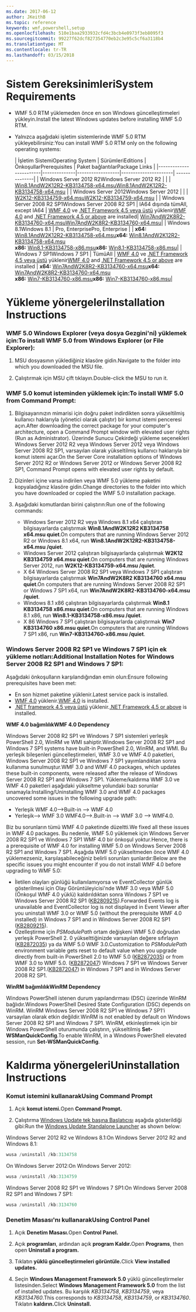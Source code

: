 ```yaml
---
ms.date: 2017-06-12
author: JKeithB
ms.topic: reference
keywords: wmf,powershell,setup
ms.openlocfilehash: 510e1baa2933932cfd4c3bcb4e0973f3eb8095f3
ms.sourcegitcommit: 99227f62dcf827354770eb2c3e95c5cf6a3118b4
ms.translationtype: MT
ms.contentlocale: tr-TR
ms.lasthandoff: 03/15/2018
---
```

# <a name="system-requirements"></a><span data-ttu-id="9c6b6-102">Sistem Gereksinimleri</span><span class="sxs-lookup"><span data-stu-id="9c6b6-102">System Requirements</span></span>

- <span data-ttu-id="9c6b6-103">WMF 5.0 RTM yüklemeden önce en son Windows güncelleştirmeleri yükleyin.</span><span class="sxs-lookup"><span data-stu-id="9c6b6-103">Install the latest Windows updates before installing WMF 5.0 RTM.</span></span>
- <span data-ttu-id="9c6b6-104">Yalnızca aşağıdaki işletim sistemlerinde WMF 5.0 RTM yükleyebilirsiniz:</span><span class="sxs-lookup"><span data-stu-id="9c6b6-104">You can install WMF 5.0 RTM only on the following operating systems:</span></span>

    | <span data-ttu-id="9c6b6-105">İşletim Sistemi</span><span class="sxs-lookup"><span data-stu-id="9c6b6-105">Operating System</span></span>       | <span data-ttu-id="9c6b6-106">Sürümleri</span><span class="sxs-lookup"><span data-stu-id="9c6b6-106">Editions</span></span>         | <span data-ttu-id="9c6b6-107">Önkoşullar</span><span class="sxs-lookup"><span data-stu-id="9c6b6-107">Prerequisites</span></span>        |  <span data-ttu-id="9c6b6-108">Paket bağlantılar</span><span class="sxs-lookup"><span data-stu-id="9c6b6-108">Package Links</span></span> |
    |------------------------|--------------|------------------|----------------------| --------------|
    | <span data-ttu-id="9c6b6-109">Windows Server 2012 R2</span><span class="sxs-lookup"><span data-stu-id="9c6b6-109">Windows Server 2012 R2</span></span> |  |  | [<span data-ttu-id="9c6b6-110">Win8.1AndW2K12R2-KB3134758-x64.msu</span><span class="sxs-lookup"><span data-stu-id="9c6b6-110">Win8.1AndW2K12R2-KB3134758-x64.msu</span></span>](http://go.microsoft.com/fwlink/?LinkId=717507) |
    | <span data-ttu-id="9c6b6-111">Windows Server 2012</span><span class="sxs-lookup"><span data-stu-id="9c6b6-111">Windows Server 2012</span></span>    |  |  | [<span data-ttu-id="9c6b6-112">W2K12-KB3134759-x64.msu</span><span class="sxs-lookup"><span data-stu-id="9c6b6-112">W2K12-KB3134759-x64.msu</span></span>](http://go.microsoft.com/fwlink/?LinkId=717506) |
    | <span data-ttu-id="9c6b6-113">Windows Server 2008 R2 SP1</span><span class="sxs-lookup"><span data-stu-id="9c6b6-113">Windows Server 2008 R2 SP1</span></span> | <span data-ttu-id="9c6b6-114">IA64 dışında tüm</span><span class="sxs-lookup"><span data-stu-id="9c6b6-114">All, except IA64</span></span> | <span data-ttu-id="9c6b6-115">[WMF 4.0](http://www.microsoft.com/en-us/download/details.aspx?id=40855) ve [.NET Framework 4.5 veya üstü](https://msdn.microsoft.com/library/5a4x27ek.aspx) yüklenir</span><span class="sxs-lookup"><span data-stu-id="9c6b6-115">[WMF 4.0](http://www.microsoft.com/en-us/download/details.aspx?id=40855) and [.NET Framework 4.5 or above](https://msdn.microsoft.com/library/5a4x27ek.aspx) are installed</span></span>| [<span data-ttu-id="9c6b6-116">Win7AndW2K8R2-KB3134760-x64.msu</span><span class="sxs-lookup"><span data-stu-id="9c6b6-116">Win7AndW2K8R2-KB3134760-x64.msu</span></span>](http://go.microsoft.com/fwlink/?LinkId=717504)|
    | <span data-ttu-id="9c6b6-117">Windows 8.1</span><span class="sxs-lookup"><span data-stu-id="9c6b6-117">Windows 8.1</span></span> | <span data-ttu-id="9c6b6-118">Pro, Enterprise</span><span class="sxs-lookup"><span data-stu-id="9c6b6-118">Pro, Enterprise</span></span> | | <span data-ttu-id="9c6b6-119">**x64:**  [Win8.1AndW2K12R2-KB3134758-x64.msu](http://go.microsoft.com/fwlink/?LinkId=717507)</span><span class="sxs-lookup"><span data-stu-id="9c6b6-119">**x64:**  [Win8.1AndW2K12R2-KB3134758-x64.msu](http://go.microsoft.com/fwlink/?LinkId=717507)</span></span> </br> <span data-ttu-id="9c6b6-120">**x86:**  [Win8.1-KB3134758-x86.msu](http://go.microsoft.com/fwlink/?LinkID=717963)</span><span class="sxs-lookup"><span data-stu-id="9c6b6-120">**x86:**  [Win8.1-KB3134758-x86.msu](http://go.microsoft.com/fwlink/?LinkID=717963)</span></span>|
    | <span data-ttu-id="9c6b6-121">Windows 7 SP1</span><span class="sxs-lookup"><span data-stu-id="9c6b6-121">Windows 7 SP1</span></span> | <span data-ttu-id="9c6b6-122">Tümü</span><span class="sxs-lookup"><span data-stu-id="9c6b6-122">All</span></span> | <span data-ttu-id="9c6b6-123">[WMF 4.0](http://www.microsoft.com/en-us/download/details.aspx?id=40855) ve [.NET Framework 4.5 veya üstü](https://msdn.microsoft.com/library/5a4x27ek.aspx) yüklenir</span><span class="sxs-lookup"><span data-stu-id="9c6b6-123">[WMF 4.0](http://www.microsoft.com/en-us/download/details.aspx?id=40855) and [.NET Framework 4.5 or above](https://msdn.microsoft.com/library/5a4x27ek.aspx) are installed</span></span> | <span data-ttu-id="9c6b6-124">**x64:**  [Win7AndW2K8R2-KB3134760-x64.msu](http://go.microsoft.com/fwlink/?LinkId=717504)</span><span class="sxs-lookup"><span data-stu-id="9c6b6-124">**x64:**  [Win7AndW2K8R2-KB3134760-x64.msu](http://go.microsoft.com/fwlink/?LinkId=717504)</span></span>  </br> <span data-ttu-id="9c6b6-125">**x86:**  [Win7-KB3134760-x86.msu](http://go.microsoft.com/fwlink/?LinkID=717962)</span><span class="sxs-lookup"><span data-stu-id="9c6b6-125">**x86:**  [Win7-KB3134760-x86.msu](http://go.microsoft.com/fwlink/?LinkID=717962)</span></span>|

# <a name="installation-instructions"></a><span data-ttu-id="9c6b6-126">Yükleme yönergeleri</span><span class="sxs-lookup"><span data-stu-id="9c6b6-126">Installation Instructions</span></span>

### <a name="to-install-wmf-50-from-windows-explorer-or-file-explorer"></a><span data-ttu-id="9c6b6-127">WMF 5.0 Windows Explorer (veya dosya Gezgini'ni) yüklemek için:</span><span class="sxs-lookup"><span data-stu-id="9c6b6-127">To install WMF 5.0 from Windows Explorer (or File Explorer):</span></span>

1. <span data-ttu-id="9c6b6-128">MSU dosyasının yüklediğiniz klasöre gidin.</span><span class="sxs-lookup"><span data-stu-id="9c6b6-128">Navigate to the folder into which you downloaded the MSU file.</span></span>

2. <span data-ttu-id="9c6b6-129">Çalıştırmak için MSU çift tıklayın.</span><span class="sxs-lookup"><span data-stu-id="9c6b6-129">Double-click the MSU to run it.</span></span>

### <a name="to-install-wmf-50-from-command-prompt"></a><span data-ttu-id="9c6b6-130">WMF 5.0 komut isteminden yüklemek için:</span><span class="sxs-lookup"><span data-stu-id="9c6b6-130">To install WMF 5.0 from Command Prompt:</span></span>

1. <span data-ttu-id="9c6b6-131">Bilgisayarınızın mimarisi için doğru paket indirdikten sonra yükseltilmiş kullanıcı haklarıyla (yönetici olarak çalıştır) bir komut istemi penceresi açın.</span><span class="sxs-lookup"><span data-stu-id="9c6b6-131">After downloading the correct package for your computer's architecture, open a Command Prompt window with elevated user rights (Run as Administrator).</span></span> <span data-ttu-id="9c6b6-132">Üzerinde Sunucu Çekirdeği yükleme seçenekleri Windows Server 2012 R2 veya Windows Server 2012 veya Windows Server 2008 R2 SP1, varsayılan olarak yükseltilmiş kullanıcı haklarıyla bir komut istemi açar.</span><span class="sxs-lookup"><span data-stu-id="9c6b6-132">On the Server Core installation options of Windows Server 2012 R2 or Windows Server 2012 or Windows Server 2008 R2 SP1, Command Prompt opens with elevated user rights by default.</span></span>

2. <span data-ttu-id="9c6b6-133">Dizinleri içine varsa indirilen veya WMF 5.0 yükleme paketini kopyaladığınız klasöre gidin.</span><span class="sxs-lookup"><span data-stu-id="9c6b6-133">Change directories to the folder into which you have downloaded or copied the WMF 5.0 installation package.</span></span>

3. <span data-ttu-id="9c6b6-134">Aşağıdaki komutlardan birini çalıştırın:</span><span class="sxs-lookup"><span data-stu-id="9c6b6-134">Run one of the following commands:</span></span>
    - <span data-ttu-id="9c6b6-135">Windows Server 2012 R2 veya Windows 8.1 x64 çalıştıran bilgisayarlarda çalıştırmak **Win8.1AndW2K12R2 KB3134758 x64.msu quiet**.</span><span class="sxs-lookup"><span data-stu-id="9c6b6-135">On computers that are running Windows Server 2012 R2 or Windows 8.1 x64, run **Win8.1AndW2K12R2-KB3134758-x64.msu /quiet**.</span></span>
    - <span data-ttu-id="9c6b6-136">Windows Server 2012 çalıştıran bilgisayarlarda çalıştırmak **W2K12 KB3134759 x64.msu quiet**.</span><span class="sxs-lookup"><span data-stu-id="9c6b6-136">On computers that are running Windows Server 2012, run **W2K12-KB3134759-x64.msu /quiet**.</span></span>
    - <span data-ttu-id="9c6b6-137">X 64 Windows Server 2008 R2 SP1 veya Windows 7 SP1 çalıştıran bilgisayarlarda çalıştırmak **Win7AndW2K8R2 KB3134760 x64.msu quiet**.</span><span class="sxs-lookup"><span data-stu-id="9c6b6-137">On computers that are running Windows Server 2008 R2 SP1 or Windows 7 SP1 x64, run **Win7AndW2K8R2-KB3134760-x64.msu /quiet**.</span></span>
    - <span data-ttu-id="9c6b6-138">Windows 8.1 x86 çalıştıran bilgisayarlarda çalıştırmak **Win8.1 KB3134758 x86.msu quiet**.</span><span class="sxs-lookup"><span data-stu-id="9c6b6-138">On computers that are running Windows 8.1 x86, run **Win8.1-KB3134758-x86.msu /quiet**.</span></span>
    - <span data-ttu-id="9c6b6-139">X 86 Windows 7 SP1 çalıştıran bilgisayarlarda çalıştırmak **Win7 KB3134760 x86.msu quiet**.</span><span class="sxs-lookup"><span data-stu-id="9c6b6-139">On computers that are running Windows 7 SP1 x86, run **Win7-KB3134760-x86.msu /quiet**.</span></span>

### <a name="additional-installation-notes-for-windows-server-2008-r2-sp1-and-windows-7-sp1"></a><span data-ttu-id="9c6b6-140">Windows Server 2008 R2 SP1 ve Windows 7 SP1 için ek yükleme notları:</span><span class="sxs-lookup"><span data-stu-id="9c6b6-140">Additional Installation Notes for Windows Server 2008 R2 SP1 and Windows 7 SP1:</span></span>

<span data-ttu-id="9c6b6-141">Aşağıdaki önkoşulların karşılandığından emin olun:</span><span class="sxs-lookup"><span data-stu-id="9c6b6-141">Ensure following prerequisites have been met:</span></span>
- <span data-ttu-id="9c6b6-142">En son hizmet paketine yüklenir.</span><span class="sxs-lookup"><span data-stu-id="9c6b6-142">Latest service pack is installed.</span></span>
- <span data-ttu-id="9c6b6-143">[WMF 4.0](http://www.microsoft.com/en-us/download/details.aspx?id=40855) yüklenir.</span><span class="sxs-lookup"><span data-stu-id="9c6b6-143">[WMF 4.0](http://www.microsoft.com/en-us/download/details.aspx?id=40855) is installed.</span></span>
- <span data-ttu-id="9c6b6-144">[.NET framework 4.5 veya üstü](https://msdn.microsoft.com/library/5a4x27ek.aspx) yüklenir.</span><span class="sxs-lookup"><span data-stu-id="9c6b6-144">[.NET Framework 4.5 or above](https://msdn.microsoft.com/library/5a4x27ek.aspx) is installed.</span></span>

<span data-ttu-id="9c6b6-145">**WMF 4.0 bağımlılık**</span><span class="sxs-lookup"><span data-stu-id="9c6b6-145">**WMF 4.0 Dependency**</span></span>

<span data-ttu-id="9c6b6-146">Windows Server 2008 R2 SP1 ve Windows 7 SP1 sistemleri yerleşik PowerShell 2.0, WinRM ve WMI sahiptir.</span><span class="sxs-lookup"><span data-stu-id="9c6b6-146">Windows Server 2008 R2 SP1 and Windows 7 SP1 systems have built-in PowerShell 2.0, WinRM, and WMI.</span></span> <span data-ttu-id="9c6b6-147">Bu yerleşik bileşenleri güncelleştirmeleri, WMF 3.0 ve WMF 4.0 paketleri, Windows Server 2008 R2 SP1 ve Windows 7 SP1 yayımlandıktan sonra kullanıma sunulmuştur.</span><span class="sxs-lookup"><span data-stu-id="9c6b6-147">WMF 3.0 and WMF 4.0 packages, which updates these built-in components, were released after the release of Windows Server 2008 R2 SP1 and Windows 7 SP1.</span></span> <span data-ttu-id="9c6b6-148">Yükleme/kaldırma WMF 3.0 ve WMF 4.0 paketleri aşağıdaki yükseltme yolundaki bazı sorunlar sınamayla:</span><span class="sxs-lookup"><span data-stu-id="9c6b6-148">Installing/Uninstalling WMF 3.0 and WMF 4.0 packages uncovered some issues in the following upgrade path:</span></span>

- <span data-ttu-id="9c6b6-149">Yerleşik WMF 4.0--></span><span class="sxs-lookup"><span data-stu-id="9c6b6-149">Built-in --> WMF 4.0</span></span>
- <span data-ttu-id="9c6b6-150">Yerleşik--> WMF 3.0 WMF4.0-->.</span><span class="sxs-lookup"><span data-stu-id="9c6b6-150">Built-in --> WMF 3.0 --> WMF4.0.</span></span> 

<span data-ttu-id="9c6b6-151">Biz bu sorunların tümü WMF 4.0 paketinde düzeltti.</span><span class="sxs-lookup"><span data-stu-id="9c6b6-151">We fixed all these issues in WMF 4.0 packages.</span></span> <span data-ttu-id="9c6b6-152">Bu nedenle, WMF 5.0 yüklemek için Windows Server 2008 R2 SP1 ve Windows 7 SP1 WMF 4.0 bir önkoşul yoktur.</span><span class="sxs-lookup"><span data-stu-id="9c6b6-152">Hence, there is a prerequisite of WMF 4.0 for installing WMF 5.0 on Windows Server 2008 R2 SP1 and Windows 7 SP1.</span></span> <span data-ttu-id="9c6b6-153">Aşağıda WMF 5.0 yükseltmeden önce WMF 4.0 yüklemezseniz, karşılaşabileceğiniz belirli sorunları şunlardır:</span><span class="sxs-lookup"><span data-stu-id="9c6b6-153">Below are the specific issues you might encounter if you do not install WMF 4.0 before upgrading to WMF 5.0:</span></span>

- <span data-ttu-id="9c6b6-154">İletilen olayları günlüğü kullanılamıyorsa ve EventCollector günlük gösterilmesi için Olay Görüntüleyicisi'nde WMF 3.0 veya WMF 5.0 (Önkoşul WMF 4.0 yüklü) kaldırıldıktan sonra Windows 7 SP1 ve Windows Server 2008 R2 SP1 ([KB2809215](https://support.microsoft.com/en-us/kb/2809215)).</span><span class="sxs-lookup"><span data-stu-id="9c6b6-154">Forwarded Events log is unavailable and EventCollector log is not displayed in Event Viewer after you uninstall WMF 3.0 or WMF 5.0 (without the prerequisite WMF 4.0 installed) in Windows 7 SP1 and in Windows Server 2008 R2 SP1 ([KB2809215](https://support.microsoft.com/en-us/kb/2809215)).</span></span>
- <span data-ttu-id="9c6b6-155">Özelleştirme için *PSModulePath* ortam değişkeni WMF 5.0 doğrudan yerleşik PowerShell 2. 0 yükselttiğinizde varsayılan değere sıfırlayın ([KB2872035](https://support.microsoft.com/en-us/kb/2872035)) ya da WMF 5.0 WMF 3.0.</span><span class="sxs-lookup"><span data-stu-id="9c6b6-155">Customization to *PSModulePath* environment variable gets reset to default value when you upgrade directly from built-in PowerShell 2.0 to WMF 5.0 ([KB2872035](https://support.microsoft.com/en-us/kb/2872035)) or from WMF 3.0 to WMF 5.0.</span></span> <span data-ttu-id="9c6b6-156">([KB2872047](https://support.microsoft.com/en-us/kb/2872047)) Windows 7 SP1 ve Windows Server 2008 R2 SP1.</span><span class="sxs-lookup"><span data-stu-id="9c6b6-156">([KB2872047](https://support.microsoft.com/en-us/kb/2872047)) in Windows 7 SP1 and in Windows Server 2008 R2 SP1.</span></span>

<span data-ttu-id="9c6b6-157">**WinRM bağımlılık**</span><span class="sxs-lookup"><span data-stu-id="9c6b6-157">**WinRM Dependency**</span></span>

<span data-ttu-id="9c6b6-158">Windows PowerShell istenen durum yapılandırması (DSC) üzerinde WinRM bağlıdır.</span><span class="sxs-lookup"><span data-stu-id="9c6b6-158">Windows PowerShell Desired State Configuration (DSC) depends on WinRM.</span></span> <span data-ttu-id="9c6b6-159">WinRM Windows Server 2008 R2 SP1 ve Windows 7 SP1'i varsayılan olarak etkin değildir.</span><span class="sxs-lookup"><span data-stu-id="9c6b6-159">WinRM is not enabled by default on Windows Server 2008 R2 SP1 and Windows 7 SP1.</span></span> <span data-ttu-id="9c6b6-160">WinRM, etkinleştirmek için bir Windows PowerShell oturumunda çalıştırın, yükseltilmiş **Set-WSManQuickConfig**.</span><span class="sxs-lookup"><span data-stu-id="9c6b6-160">To enable WinRM, in a Windows PowerShell elevated session, run **Set-WSManQuickConfig**.</span></span>

# <a name="uninstallation-instructions"></a><span data-ttu-id="9c6b6-161">Kaldırma yönergeleri</span><span class="sxs-lookup"><span data-stu-id="9c6b6-161">Uninstallation Instructions</span></span>

### <a name="using-command-prompt"></a><span data-ttu-id="9c6b6-162">Komut istemini kullanarak</span><span class="sxs-lookup"><span data-stu-id="9c6b6-162">Using Command Prompt</span></span>

1.  <span data-ttu-id="9c6b6-163">Açık **komut istemi.**</span><span class="sxs-lookup"><span data-stu-id="9c6b6-163">Open **Command Prompt.**</span></span>

2.  <span data-ttu-id="9c6b6-164">Çalıştırma [Windows Update tek başına Başlatıcısı](https://support.microsoft.com/en-us/kb/934307) aşağıda gösterildiği gibi:</span><span class="sxs-lookup"><span data-stu-id="9c6b6-164">Run the [Windows Update Standalone Launcher](https://support.microsoft.com/en-us/kb/934307) as shown below:</span></span>

<span data-ttu-id="9c6b6-165">Windows Server 2012 R2 ve Windows 8.1:</span><span class="sxs-lookup"><span data-stu-id="9c6b6-165">On Windows Server 2012 R2 and Windows 8.1:</span></span>
```powershell
wusa /uninstall /kb:3134758
```
<span data-ttu-id="9c6b6-166">On Windows Server 2012:</span><span class="sxs-lookup"><span data-stu-id="9c6b6-166">On Windows Server 2012:</span></span>
```powershell
wusa /uninstall /kb:3134759
```
<span data-ttu-id="9c6b6-167">Windows Server 2008 R2 SP1 ve Windows 7 SP1:</span><span class="sxs-lookup"><span data-stu-id="9c6b6-167">On Windows Server 2008 R2 SP1 and Windows 7 SP1:</span></span>
```powershell
wusa /uninstall /kb:3134760
```

### <a name="using-control-panel"></a><span data-ttu-id="9c6b6-168">Denetim Masası'nı kullanarak</span><span class="sxs-lookup"><span data-stu-id="9c6b6-168">Using Control Panel</span></span>

1.  <span data-ttu-id="9c6b6-169">Açık **Denetim Masası.**</span><span class="sxs-lookup"><span data-stu-id="9c6b6-169">Open **Control Panel.**</span></span>

2.  <span data-ttu-id="9c6b6-170">Açık **programları**, ardından açık **program Kaldır.**</span><span class="sxs-lookup"><span data-stu-id="9c6b6-170">Open **Programs**, then open **Uninstall a program.**</span></span>

3.  <span data-ttu-id="9c6b6-171">Tıklatın **yüklü güncelleştirmeleri görüntüle.**</span><span class="sxs-lookup"><span data-stu-id="9c6b6-171">Click **View installed updates.**</span></span>

4.  <span data-ttu-id="9c6b6-172">Seçin **Windows Management Framework 5.0** yüklü güncelleştirmeler listesinden.</span><span class="sxs-lookup"><span data-stu-id="9c6b6-172">Select **Windows Management Framework 5.0** from the list of installed updates.</span></span> <span data-ttu-id="9c6b6-173">Bu karşılık *KB3134758*, *KB3134759*, veya *KB3134760*.</span><span class="sxs-lookup"><span data-stu-id="9c6b6-173">This corresponds to *KB3134758*, *KB3134759*, or *KB3134760*.</span></span> <span data-ttu-id="9c6b6-174">Tıklatın **kaldırın.**</span><span class="sxs-lookup"><span data-stu-id="9c6b6-174">Click **Uninstall.**</span></span>


